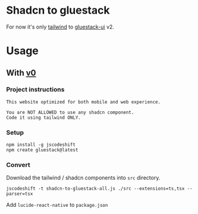 # Shadcn to gluestack
For now it's only [tailwind](https://tailwindcss.com/) to [gluestack-ui](https://gluestack.io/) v2.

# Usage
## With [v0](https://v0.dev/)
### Project instructions
```
This website optimized for both mobile and web experience.

You are NOT ALLOWED to use any shadcn component.
Code it using tailwind ONLY.
```

### Setup
```
npm install -g jscodeshift
npm create gluestack@latest
```

### Convert
Download the tailwind / shadcn components into `src` directory.
```
jscodeshift -t shadcn-to-gluestack-all.js ./src --extensions=ts,tsx --parser=tsx
```

Add `lucide-react-native` to `package.json`
